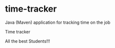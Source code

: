 # time-tracker
Java (Maven) application for tracking time on the job

Time tracker

All the best Students!!!
